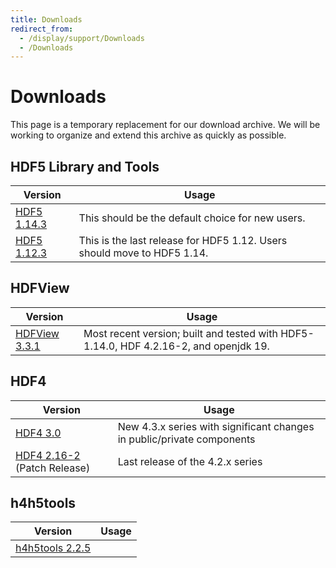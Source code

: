```yaml
---
title: Downloads
redirect_from: 
  - /display/support/Downloads
  - /Downloads
---
```


# Downloads 

This page is a temporary replacement for our download archive. We will be working to organize and extend this archive as quickly as possible. 

## HDF5 Library and Tools

| Version | Usage | 
| ---- | ----| 
| [HDF5 1.14.3](/hdf5/hdf5_1_14_3.md) | This should be the default choice for new users. | 
| [HDF5 1.12.3](/hdf5/hdf5_1_12_3.md) | This is the last release for HDF5 1.12. Users should move to HDF5 1.14. | 

## HDFView
 
| Version | Usage | 
| ---- | ----| 
| [HDFView 3.3.1](/hdfview/hdfview3_3_1.md) | Most recent version; built and tested with HDF5-1.14.0, HDF 4.2.16-2, and openjdk 19.  | 

## HDF4 

| Version | Usage | 
| ---- | ----| 
| [HDF4 3.0](hdf4/hdf4_3_0.md) | New 4.3.x series with significant changes in public/private components | 
| [HDF4 2.16-2](hdf4/hdf4_2_16-2.md) (Patch Release) | Last release of the 4.2.x series | 

## h4h5tools

| Version | Usage | 
| ---- | ----| 
| [h4h5tools 2.2.5](h4h5tools/h4h5tools_2_2_5.md) || 
